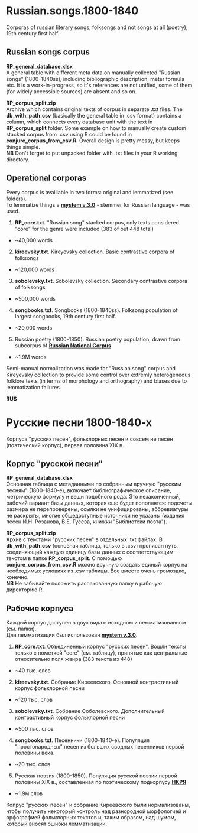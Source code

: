# Russian.songs.1800-1840
Corporas of russian literary songs, folksongs and not songs at all (poetry), 19th century first half.

## Russian songs corpus

**RP_general_database.xlsx**  
A general table with different meta data on manually collected "Russian songs" (1800-1840ss), including bibliographic description, meter formula etc. It is a work-in-progress, so it's  references are not unified, some of them (for widely accessible sources) are absent and so on.

**RP_corpus_split.zip**  
Archive which contains original texts of corpus in separate .txt files. The **db_with_path.csv** (basically the general table in .csv format) contains a column, which connects every database unit with the text in **RP_corpus_split** folder. Some example on how to manually create custom stacked corpus from .csv using R could be found in **conjure_corpus_from_csv.R**. Overall design is pretty messy, but keeps things simple.  
**NB** Don't forget to put unpacked folder with .txt files in your R working directory.

## Operational corporas

Every corpus is availiable in two forms: original and lemmatized (see folders).   
To lemmatize things a [**mystem v.3.0**](https://tech.yandex.ru/mystem/) - stemmer for Russian language - was used.

1. **RP_core.txt**. "Russian song" stacked corpus, only texts considered "core" for the genre were included (383 of out 448 total)
  * ~40,000 words
2. **kireevsky.txt**. Kireyevsky collection. Basic contrastive corpora of folksongs
  * ~120,000 words
3. **sobolevsky.txt**. Sobolevsky collection. Secondary contrastive corpora of folksongs
  * ~500,000 words
4. **songbooks.txt**. Songbooks (1800-1840ss). Folksong population of largest songbooks, 19th century first half.
  * ~20,000 words
5. Russian poetry (1800-1850). Russian poetry population, drawn from subcorpus of [**Russian National Corpus**](http://ruscorpora.ru/search-poetic.html) 
  * ~1.9M words

Semi-manual normalization was made for "Russian song" corpus and Kireyevsky collection to provide some control over extremly heterogeneous folklore texts (in terms of morphology and orthography) and biases due to lemmatization failures. 


**RUS**

# Русские песни 1800-1840-х

Корпуса "русских песен", фольклорных песен и совсем не песен (поэтический корпус), первая половина XIX в.

## Корпус "русской песни"

**RP_general_database.xlsx**  
Основная таблица с метаданными по собранным вручную "русским песням" (1800-1840-е), включает библиографическое описание, метрическую формулу и вещи подобного рода. Это незаконченный, рабочий вариант базы данных, которая еще будет пополнятся: подсчеты размера не перепроверены, ссылки не унифицированы, аббревиатуры не раскрыты, многие общедоступные источники не указаны (издания песен И.Н. Розанова, В.Е. Гусева, книжки "Библиотеки поэта").

**RP_corpus_split.zip**  
Архив с текстами "русских песен" в отдельных .txt файлах. В **db_with_path.csv** (основная таблица, только в .csv) прописан путь, соединяющий каждую единицу базы данных с соответствующим текстом в папке **RP_corpus_split**. С помощью **conjure_corpus_from_csv.R** можно вручную создать единый корпус на необходимых условиях из .csv таблицы. Все вместе очень громоздко, конечно.  
**NB** Не забывайте положить распакованную папку в рабочую директорию R.

## Рабочие корпуса

Каждый корпус доступен в двух видах: исходном и лемматизованном (см. папки).  
Для лемматизации был использован [**mystem v.3.0**](https://tech.yandex.ru/mystem/).

1. **RP_core.txt**. Объединенный корпус "русских песен". Вошли тексты только с пометкой "core" (см. таблицу), принятые как центральные относительно поля жанра (383 текста из 448)
  * ~40 тыс. слов
2. **kireevsky.txt**. Собрание Киреевского. Основной контрастивный корпус фольклорной песни
  * ~120 тыс. слов
3. **sobolevsky.txt**. Собрание Соболевского. Дополнительный контрастивный корпус фольклорной песни
  * ~500 тыс. слов
4. **songbooks.txt**. Песенники (1800-1840-е). Популяция "простонародных" песен из больших сводных песенников первой половины века.
  * ~20 тыс. слов
5. Русская поэзия (1800-1850). Популяция русской поэзии первой половины XIX в., составленная по поэтическому подкорпусу [**НКРЯ**](http://ruscorpora.ru/search-poetic.html) 
  * ~1.9м слов

Копрус "русских песен" и собрание Киреевского были нормализованы, чтобы получить некоторый контроль над разнородной морфологией и орфографией фольклорных текстов и, таким образом, над шумом, который вносят ошибки лемматизации.
